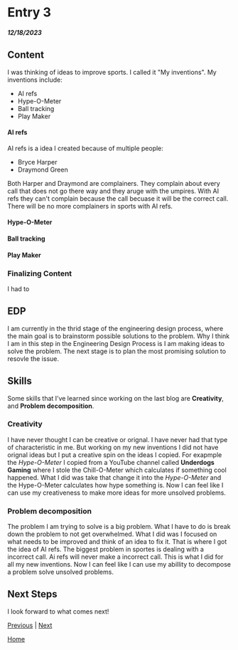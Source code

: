 # Entry 3
##### 12/18/2023

## Content
I was thinking of ideas to improve sports. I called it "My inventions". My inventions include:

* AI refs
* Hype-O-Meter
* Ball tracking
* Play Maker

#### AI refs
AI refs is a idea I created because of multiple people: 
* Bryce Harper
* Draymond Green

Both Harper and Draymond are complainers. They complain about every call that does not go there way and they aruge with the umpires. With AI refs they can't complain because the call becuase it will be the correct call. There will be no more complainers in sports with AI refs.

#### Hype-O-Meter

#### Ball tracking

#### Play Maker

### Finalizing Content
I had to 

## EDP
I am currently in the thrid stage of the engineering design process, where the main goal is to brainstorm possible solutions to the problem. Why I think I am in this step in the Engineering Design Process is I am making ideas to solve the problem. The next stage is to plan the most promising solution to resovle the issue.

## Skills 
Some skills that I’ve learned since working on the last blog are **Creativity**, and **Problem decomposition**.

### Creativity
I have never thought I can be creative or orignal. I have never had that type of characteristic in me. But working on my new inventions I did not have orignal ideas but I put a creative spin on the ideas I copied. For exapmple the _Hype-O-Meter_ I copied from a YouTube channel called **Underdogs Gaming** where I stole the Chill-O-Meter which calculates if something cool happened. What I did was take that change it into the _Hype-O-Meter_ and the Hype-O-Meter calculates how hype something is. Now I can feel like I can use my creativeness to make more ideas for more unsolved problems.

### Problem decomposition
The problem I am trying to solve is a big problem. What I have to do is break down the problem to not get overwhelmed. What I did was I focused on what needs to be improved and think of an idea to fix it. That is where I got the idea of AI refs. The biggest problem in sportes is dealing with a incorrect call. Ai refs will never make a incorrect call. This is what I did for all my new inventions. Now I can feel like I can use my abillity to decompose a problem solve unsolved problems.

## Next Steps
I look forward to what comes next!

[Previous](entry02.md) | [Next](entry04.md)

[Home](../README.md)
